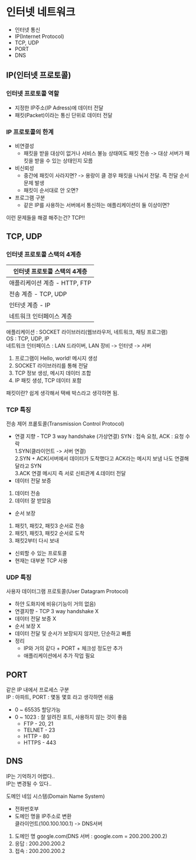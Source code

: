 # 인터넷 네트워크
* 인터넷 통신
* IP(Internet Protocol)
* TCP, UDP
* PORT
* DNS

## IP(인터넷 프로토콜)
### 인터넷 프로토콜 역할
* 지정한 IP주소(IP Adress)에 데이터 전달
* 패킷(Packet)이라는 통신 단위로 데이터 전달

### IP 프로토콜의 한계
* 비연결성
  * 패킷을 받을 대상이 없거나 서비스 불능 상태여도 패킷 전송 -> 대상 서버가 패킷을 받을 수 있는 상태인지 모름
* 비신뢰성
  * 중간에 패킷이 사라지면? -> 용랑이 클 경우 패킷을 나눠서 전달. 즉 전달 순서 문제 발생
  * 패킷이 순서대로 안 오면?
* 프로그램 구분
  * 같은 IP를 사용하는 서버에서 통신하는 애플리케이션이 둘 이상이면?

이런 문제들을 해결 해주는건? TCP!!

## TCP, UDP
### 인터넷 프로토콜 스택의 4계층
|인터넷 프로토콜 스택의 4계층|
|------|
|애플리케이션 계층 - HTTP, FTP|
|전송 계층 - TCP, UDP|
|인터넷 계층 - IP|
|네트워크 인터페이스 계층|

애플리케이션 : SOCKET 라이브러리(웹브라우저, 네트워크, 채팅 프로그램) <br>
OS : TCP, UDP, IP<br>
네트워크 인터페이스 : LAN 드라이버, LAN 장비 -> 인터넷 -> 서버<br>

1. 프로그램이 Hello, world! 메시지 생성
2. SOCKET 라이브러리를 통해 전달
3. TCP 정보 생성, 메시지 데이터 조합
4. IP 패킷 생성, TCP 데이터 포함

패킷이란? 쉽게 생각해서 택배 박스라고 생각하면 됨.

### TCP 특징
전송 제어 프롵토콜(Transmission Control Protocol)
* 연결 지향 - TCP 3 way handshake (가상연결) SYN : 접속 요청, ACK : 요청 수락 <br>
 1.SYN(클라이언트 -> 서버 연결)<br>
 2.SYN + ACK(서버에서 데이터가 도착했다고 ACK라는 메시지 보냄 나도 연결해달라고 SYN <br>
 3.ACK 연결 메시지 즉 서로 신뢰관계
 4.데이터 전달
* 데이터 전달 보증
 1. 데이터 전송
 2. 데이터 잘 받았음
* 순서 보장
 1. 패킷1, 패킷2, 패킷3 순서로 전송
 2. 패킷1, 패킷3, 패킷2 순서로 도착
 3. 패킷2부터 다시 보내
* 신뢰할 수 있는 프로토콜
* 현재는 대부분 TCP 사용

### UDP 특징
사용자 데이터그램 프로토콜(User Datagram Protocol)
* 하얀 도화지에 비유(기능이 거의 없음)
* 연결지향 - TCP 3 way handshake X
* 데이터 전달 보증 X
* 순서 보장 X
* 데이터 전달 및 순서가 보장되지 않지만, 단순하고 빠름
* 정리
   * IP와 거의 같다 + PORT + 체크성 정도만 추가
   * 애플리케이션에서 추가 작업 필요

## PORT
같은 IP 내에서 프로세스 구분<br>
IP : 아파트, PORT : 몇동 몇호 라고 생각하면 쉬움<br>

* 0 ~ 65535 할당가능
* 0 ~ 1023 : 잘 알려진 포트, 사용하지 않는 것이 좋음
   * FTP - 20, 21
   * TELNET - 23
   * HTTP - 80
   * HTTPS - 443

## DNS
IP는 기억하기 어렵다.. <br>
IP는 변경될 수 있다..<br>

도메인 네임 시스템(Domain Name System)<br>
* 전화번호부
* 도메인 명을 IP주소로 변환<br>
클라이언트(100.100.100.1) -> DNS서버
1. 도메인 명 google.com(DNS 서버 : google.com = 200.200.200.2)
2. 응답 : 200.200.200.2
3. 접속 : 200.200.200.2

  
